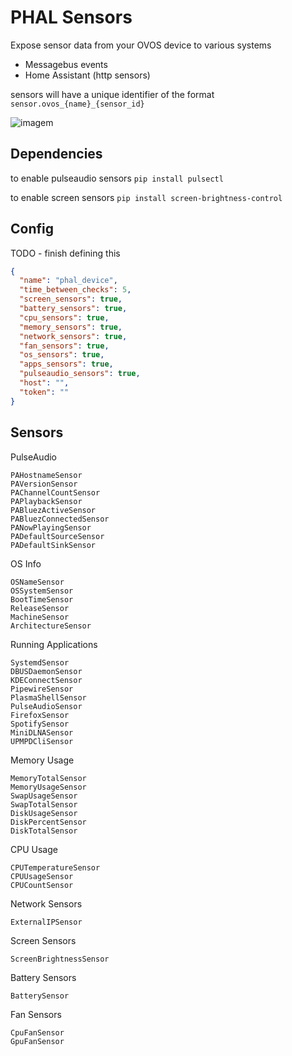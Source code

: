 # PHAL Sensors

Expose sensor data from your OVOS device to various systems

- Messagebus events
- Home Assistant (http sensors)

sensors will have a unique identifier of the format `sensor.ovos_{name}_{sensor_id}`

![imagem](https://github.com/OpenVoiceOS/ovos-PHAL-sensors/assets/33701864/57ed6731-f6ec-4b23-8dc6-8d49fae7203f)

## Dependencies

to enable pulseaudio sensors `pip install pulsectl`

to enable screen sensors `pip install screen-brightness-control `

## Config

TODO - finish defining this

```json
{
  "name": "phal_device",
  "time_between_checks": 5,
  "screen_sensors": true,
  "battery_sensors": true,
  "cpu_sensors": true,
  "memory_sensors": true,
  "network_sensors": true,
  "fan_sensors": true,
  "os_sensors": true,
  "apps_sensors": true,
  "pulseaudio_sensors": true,
  "host": "",
  "token": ""
}
```

## Sensors

PulseAudio
```
PAHostnameSensor
PAVersionSensor
PAChannelCountSensor
PAPlaybackSensor
PABluezActiveSensor
PABluezConnectedSensor
PANowPlayingSensor
PADefaultSourceSensor
PADefaultSinkSensor
```

OS Info
```
OSNameSensor
OSSystemSensor
BootTimeSensor
ReleaseSensor
MachineSensor
ArchitectureSensor
```

Running Applications
```
SystemdSensor
DBUSDaemonSensor
KDEConnectSensor
PipewireSensor
PlasmaShellSensor
PulseAudioSensor
FirefoxSensor
SpotifySensor
MiniDLNASensor
UPMPDCliSensor
```

Memory Usage
```
MemoryTotalSensor
MemoryUsageSensor
SwapUsageSensor
SwapTotalSensor
DiskUsageSensor
DiskPercentSensor
DiskTotalSensor
```

CPU Usage
```
CPUTemperatureSensor
CPUUsageSensor
CPUCountSensor
```

Network Sensors
```
ExternalIPSensor
```

Screen Sensors
```
ScreenBrightnessSensor
```

Battery Sensors
```
BatterySensor
```

Fan Sensors
```
CpuFanSensor
GpuFanSensor
```